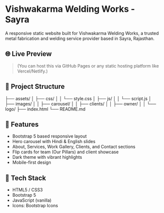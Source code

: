 # Vishwakarma Welding Works - Sayra

A responsive static website built for Vishwakarma Welding Works, a trusted metal fabrication and welding service provider based in Sayra, Rajasthan.

## 🌐 Live Preview

> (You can host this via GitHub Pages or any static hosting platform like Vercel/Netlify.)

## 📁 Project Structure

├── assets/
│ ├── css/
│ │ └── style.css
│ ├── js/
│ │ └── script.js
│ ├── images/
│ │ ├── carousel/
│ │ ├── clients/
│ │ ├── owner/
│ │ └── logo/
├── index.html
└── README.md



## 🚀 Features

- Bootstrap 5 based responsive layout
- Hero carousel with Hindi & English slides
- About, Services, Work Gallery, Clients, and Contact sections
- Flip cards for team (Our Pillars) and client showcase
- Dark theme with vibrant highlights
- Mobile-first design

## 📸 Tech Stack

- HTML5 / CSS3
- Bootstrap 5
- JavaScript (vanilla)
- Icons: Bootstrap Icons



